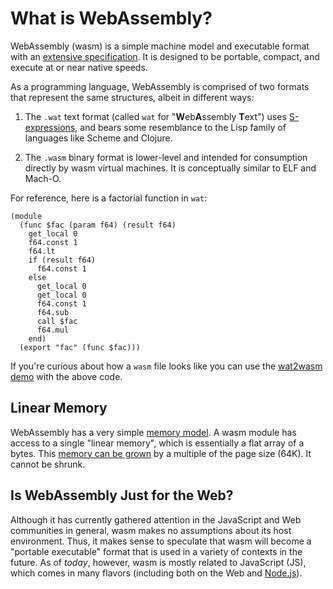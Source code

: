 # What is WebAssembly?

WebAssembly (wasm) is a simple machine model and executable format with an
[extensive specification]. It is designed to be portable, compact, and execute
at or near native speeds.

As a programming language, WebAssembly is comprised of two formats that
represent the same structures, albeit in different ways:

1. The `.wat` text format (called `wat` for "**W**eb**A**ssembly **T**ext") uses
   [S-expressions], and bears some resemblance to the Lisp family of languages
   like Scheme and Clojure.

2. The `.wasm` binary format is lower-level and intended for consumption
   directly by wasm virtual machines. It is conceptually similar to ELF and
   Mach-O.

For reference, here is a factorial function in `wat`:

```
(module
  (func $fac (param f64) (result f64)
    get_local 0
    f64.const 1
    f64.lt
    if (result f64)
      f64.const 1
    else
      get_local 0
      get_local 0
      f64.const 1
      f64.sub
      call $fac
      f64.mul
    end)
  (export "fac" (func $fac)))
```

If you're curious about how a `wasm` file looks like you can use the [wat2wasm
demo] with the above code.

## Linear Memory

WebAssembly has a very simple [memory model]. A wasm module has access to a
single "linear memory", which is essentially a flat array of a bytes. This
[memory can be grown] by a multiple of the page size (64K). It cannot be shrunk.

## Is WebAssembly Just for the Web?

Although it has currently gathered attention in the JavaScript and Web
communities in general, wasm makes no assumptions about its host
environment. Thus, it makes sense to speculate that wasm will become a "portable
executable" format that is used in a variety of contexts in the future. As of
*today*, however, wasm is mostly related to JavaScript (JS), which comes in many
flavors (including both on the Web and [Node.js]).

[memory model]: https://webassembly.github.io/spec/core/syntax/modules.html#syntax-mem
[memory can be grown]: https://webassembly.github.io/spec/core/syntax/instructions.html#syntax-instr-memory
[extensive specification]: https://webassembly.github.io/spec/
[value types]: https://webassembly.github.io/spec/core/syntax/types.html#value-types
[Node.js]: https://nodejs.org
[S-expressions]: https://en.wikipedia.org/wiki/S-expression
[wat2wasm demo]: https://cdn.rawgit.com/WebAssembly/wabt/aae5a4b7/demo/wat2wasm/
